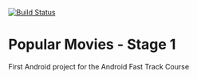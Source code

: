 [![Build Status](https://travis-ci.org/DavidJuanes/popular-movies-stage-1.svg?branch=master)](https://travis-ci.org/DavidJuanes/popular-movies-stage-1)
# Popular Movies - Stage 1
First Android project for the Android Fast Track Course
